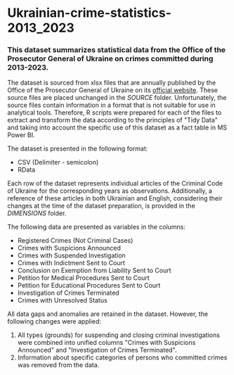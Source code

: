 # Ukrainian-crime-statistics-2013_2023
### This dataset summarizes statistical data from the Office of the Prosecutor General of Ukraine on crimes committed during 2013-2023.

The dataset is sourced from xlsx files that are annually published by the Office of the Prosecutor General of Ukraine on its [official website](https://gp.gov.ua/ua/posts/pro-zareyestrovani-kriminalni-pravoporushennya-ta-rezultati-yih-dosudovogo-rozsliduvannya-2). These source files are placed unchanged in the _SOURCE_ folder. Unfortunately, the source files contain information in a format that is not suitable for use in analytical tools. Therefore, R scripts were prepared for each of the files to extract and transform the data according to the principles of "Tidy Data" and taking into account the specific use of this dataset as a fact table in MS Power BI.

The dataset is presented in the following format:

- CSV (Delimiter - semicolon)
- RData

Each row of the dataset represents individual articles of the Criminal Code of Ukraine for the corresponding years as observations. Additionally, a reference of these articles in both Ukrainian and English, considering their changes at the time of the dataset preparation, is provided in the _DIMENSIONS_ folder.

The following data are presented as variables in the columns:

- Registered Crimes (Not Criminal Cases)
- Crimes with Suspicions Announced
- Crimes with Suspended Investigation
- Crimes with Indictment Sent to Court
- Conclusion on Exemption from Liability Sent to Court
- Petition for Medical Procedures Sent to Court
- Petition for Educational Procedures Sent to Court
- Investigation of Crimes Terminated
- Crimes with Unresolved Status
  
All data gaps and anomalies are retained in the dataset. However, the following changes were applied:
1. All types (grounds) for suspending and closing criminal investigations were combined into unified columns "Crimes with Suspicions Announced" and "Investigation of Crimes Terminated".
2. Information about specific categories of persons who committed crimes was removed from the data.
